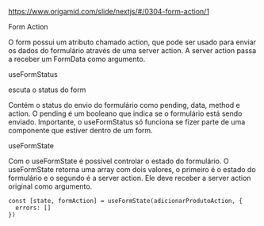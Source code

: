 https://www.origamid.com/slide/nextjs/#/0304-form-action/1

Form Action

O form possui um atributo chamado action, que pode ser usado para enviar os dados do formulário
através de uma server action. A server action passa a receber um FormData como argumento.


useFormStatus

escuta o status do form

Contém o status do envio do formulário como pending, data, method e action. O pending é um 
booleano que indica se o formulário está sendo enviado.
Importante, o useFormStatus só funciona se fizer parte de uma componente que estiver dentro de um form.


useFormState

Com o useFormState é possível controlar o estado do formulário. O useFormState retorna uma 
array com dois valores, o primeiro é o estado do formulário e o segundo é a server action. 
Ele deve receber a server action original como argumento.

    const [state, formAction] = useFormState(adicionarProdutoAction, {
      errors: []
    })

